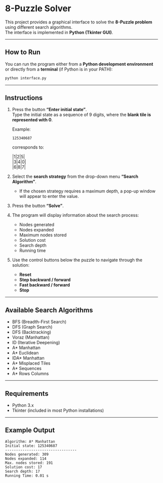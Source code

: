 # 8-Puzzle Solver

This project provides a graphical interface to solve the **8-Puzzle problem** using different search algorithms.  
The interface is implemented in **Python (Tkinter GUI)**.

---

## How to Run

You can run the program either from a **Python development environment** or directly from a **terminal** (if Python is in your PATH):

```bash
python interface.py
```

---

## Instructions

1. Press the button **“Enter initial state”**.  
   Type the initial state as a sequence of 9 digits, where the **blank tile is represented with 0**.  

   Example:  
   ```
   125340687
   ```
   corresponds to:

   |1|2|5|  
   |3|4|0|  
   |6|8|7|

2. Select the **search strategy** from the drop-down menu **“Search Algorithm”**.  
   - If the chosen strategy requires a maximum depth, a pop-up window will appear to enter the value.

3. Press the button **“Solve”**.

4. The program will display information about the search process:
   - Nodes generated  
   - Nodes expanded  
   - Maximum nodes stored  
   - Solution cost  
   - Search depth  
   - Running time  

5. Use the control buttons below the puzzle to navigate through the solution:
   - **Reset**  
   - **Step backward / forward**  
   - **Fast backward / forward**  
   - **Stop**

---

## Available Search Algorithms

- BFS (Breadth-First Search)  
- DFS (Graph Search)  
- DFS (Backtracking)  
- Voraz (Manhattan)  
- ID (Iterative Deepening)  
- A* Manhattan  
- A* Euclidean  
- IDA* Manhattan  
- A* Misplaced Tiles  
- A* Sequences  
- A* Rows Columns  

---

## Requirements

- Python 3.x  
- Tkinter (included in most Python installations)  

---

## Example Output

```
Algorithm: A* Manhattan
Initial state: 125340687
---------------------------------
Nodes generated: 309
Nodes expanded: 114
Max. nodes stored: 191
Solution cost: 17
Search depth: 17
Running Time: 0.01 s
```
